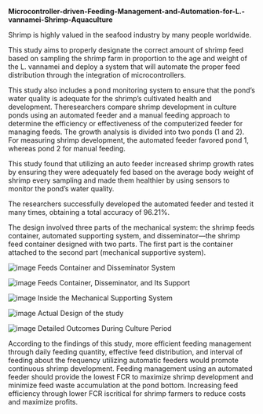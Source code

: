 **Microcontroller-driven-Feeding-Management-and-Automation-for-L.-vannamei-Shrimp-Aquaculture**

Shrimp is highly valued in the seafood industry by many people worldwide. 

This study aims to properly designate the correct amount of shrimp feed based on sampling the shrimp farm in proportion to the age and weight of the L. vannamei and deploy
a system that will automate the proper feed distribution through the integration of microcontrollers. 

This study also includes a pond monitoring system to ensure that the pond’s water quality is adequate for the shrimp’s cultivated health and development. 
Theresearchers compare shrimp development in culture ponds using an automated feeder and a manual feeding approach to determine the efficiency or effectiveness of the computerized feeder for
managing feeds. The growth analysis is divided into two ponds (1 and 2). 
For measuring shrimp development, the automated feeder favored pond 1, whereas pond 2 for manual feeding. 

This study found that utilizing an auto feeder increased shrimp growth rates by ensuring they were adequately fed based on the average body weight of shrimp every sampling and made them healthier by
using sensors to monitor the pond’s water quality. 

The researchers successfully developed the automated feeder and tested it many times, obtaining a total accuracy of 96.21%.


The design involved three parts of the mechanical system: the shrimp feeds container, automated supporting system, and
disseminator—the shrimp feed container designed with two parts. 
The first part is the container attached to the second part (mechanical supportive system).

![image](https://github.com/user-attachments/assets/21e9445d-5a41-4248-9515-edbe2bf31842)
Feeds Container and Disseminator System

![image](https://github.com/user-attachments/assets/27b18d45-6462-4d11-809c-6df35f767b1f)
Feeds Container, Disseminator, and Its Support

![image](https://github.com/user-attachments/assets/f5531ddf-78f8-46b3-a45c-4c35c0a3ee06)
Inside the Mechanical Supporting System

![image](https://github.com/user-attachments/assets/84eb40f2-d5b4-49b0-bbc3-859b6003a98f)
Actual Design of the study

![image](https://github.com/user-attachments/assets/597cf904-1766-4b6b-a0b5-322926405f3c)
Detailed Outcomes During Culture Period

According to the findings of this study, more efficient feeding management through daily feeding quantity, effective feed distribution, and interval of feeding about the frequency
utilizing automatic feeders would promote continuous shrimp development. 
Feeding management using an automated feeder should provide the lowest FCR to maximize shrimp development and minimize feed waste accumulation at the
pond bottom. 
Increasing feed efficiency through lower FCR iscritical for shrimp farmers to reduce costs and maximize profits.










